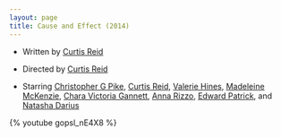 ```yaml
---
layout: page
title: Cause and Effect (2014)
---
```


* Written by [Curtis Reid]
* Directed by [Curtis Reid]
* Starring [Christopher G Pike], [Curtis Reid], [Valerie Hines], [Madeleine McKenzie], [Chara Victoria Gannett], [Anna Rizzo], [Edward Patrick], and [Natasha Darius]

  [Anna Rizzo]: http://www.imdb.com/name/nm5042825/
  [Chara Victoria Gannett]: http://www.imdb.com/name/nm5142628/
  [Christopher G Pike]: http://www.imdb.com/name/nm3295202/
  [Curtis Reid]: http://www.imdb.com/name/nm4840208/
  [Edward Patrick]: http://www.imdb.com/name/nm6097680/
  [Madeleine McKenzie]: http://www.imdb.com/name/nm5080751/
  [Natasha Darius]: http://www.imdb.com/name/nm5720821/
  [Valerie Hines]: http://www.imdb.com/name/nm5380020/

{% youtube gopsl_nE4X8 %}


